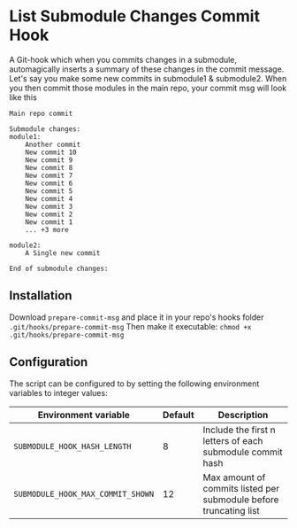 
# List Submodule Changes Commit Hook
A Git-hook which when you commits changes in a submodule, automagically inserts a summary of these changes in the commit message.
Let's say you make some new commits in submodule1 & submodule2. When you then commit those modules in the main repo, your commit msg will look like this
```
Main repo commit

Submodule changes:
module1:
    Another commit
    New commit 10
    New commit 9
    New commit 8
    New commit 7
    New commit 6
    New commit 5
    New commit 4
    New commit 3
    New commit 2
    New commit 1
    ... +3 more

module2:
    A Single new commit

End of submodule changes:

```

## Installation
Download `prepare-commit-msg` and place it in your repo's hooks folder `.git/hooks/prepare-commit-msg`
Then make it executable: `chmod +x .git/hooks/prepare-commit-msg`

## Configuration
The script can be configured to by setting the following environment variables to integer values:

| Environment variable | Default | Description |
|----------------------|---------|-------------|
| `SUBMODULE_HOOK_HASH_LENGTH` |  8  |   Include the first n letters of each submodule commit hash          |
| `SUBMODULE_HOOK_MAX_COMMIT_SHOWN` |    12     |      Max amount of commits listed per submodule before truncating list       |

 

